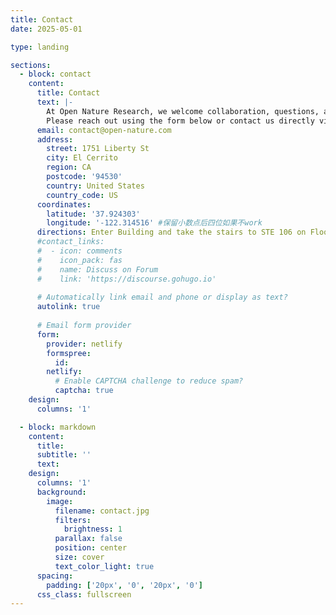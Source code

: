 ```yaml
---
title: Contact
date: 2025-05-01

type: landing

sections:
  - block: contact
    content:
      title: Contact
      text: |-
        At Open Nature Research, we welcome collaboration, questions, and ideas. Whether you're interested in our projects, exploring partnership opportunities, or simply want to learn more about our work in open science, AI, and physics research, we'd love to hear from you.
        Please reach out using the form below or contact us directly via email. Let's explore how we can advance science together.
      email: contact@open-nature.com
      address:
        street: 1751 Liberty St
        city: El Cerrito
        region: CA
        postcode: '94530'
        country: United States
        country_code: US
      coordinates:
        latitude: '37.924303'
        longitude: '-122.314516' #保留小数点后四位如果不work
      directions: Enter Building and take the stairs to STE 106 on Floor 1
      #contact_links:
      #  - icon: comments
      #    icon_pack: fas
      #    name: Discuss on Forum
      #    link: 'https://discourse.gohugo.io'
    
      # Automatically link email and phone or display as text?
      autolink: true
    
      # Email form provider
      form:
        provider: netlify
        formspree:
          id:
        netlify:
          # Enable CAPTCHA challenge to reduce spam?
          captcha: true
    design:
      columns: '1'

  - block: markdown
    content:
      title:
      subtitle: ''
      text:
    design:
      columns: '1'
      background:
        image: 
          filename: contact.jpg
          filters:
            brightness: 1
          parallax: false
          position: center
          size: cover
          text_color_light: true
      spacing:
        padding: ['20px', '0', '20px', '0']
      css_class: fullscreen
---
```

